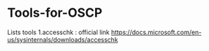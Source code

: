 # Tools-for-OSCP
Lists tools
1.accesschk : official link https://docs.microsoft.com/en-us/sysinternals/downloads/accesschk
